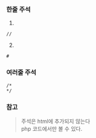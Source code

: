 ### 한줄 주석
1. 
```
//
```
2. 
```
#
```

### 여러줄 주석
```
/*
*/
```


### 참고
> 주석은 html에 추가되지 않는다  
> php 코드에서만 볼 수 있다.